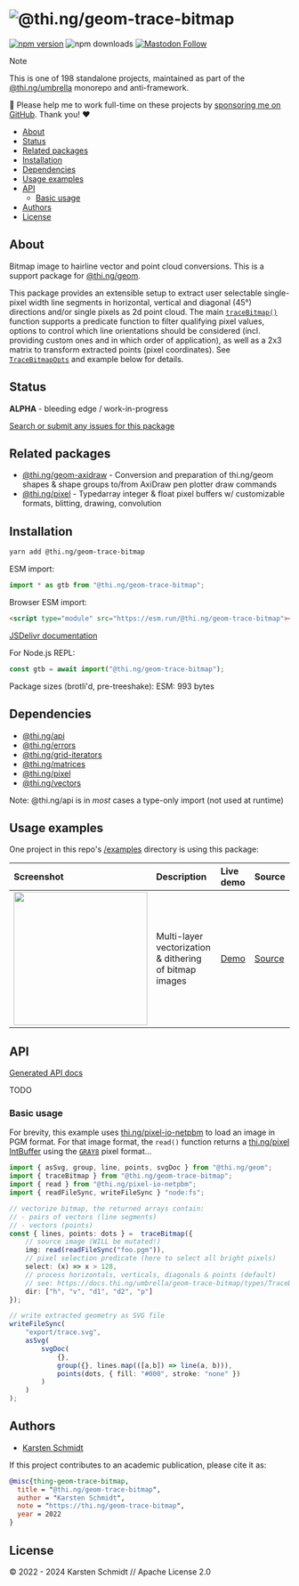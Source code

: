 <!-- This file is generated - DO NOT EDIT! -->
<!-- Please see: https://github.com/thi-ng/umbrella/blob/develop/CONTRIBUTING.md#changes-to-readme-files -->
# ![@thi.ng/geom-trace-bitmap](https://media.thi.ng/umbrella/banners-20230807/thing-geom-trace-bitmap.svg?0454d29d)

[![npm version](https://img.shields.io/npm/v/@thi.ng/geom-trace-bitmap.svg)](https://www.npmjs.com/package/@thi.ng/geom-trace-bitmap)
![npm downloads](https://img.shields.io/npm/dm/@thi.ng/geom-trace-bitmap.svg)
[![Mastodon Follow](https://img.shields.io/mastodon/follow/109331703950160316?domain=https%3A%2F%2Fmastodon.thi.ng&style=social)](https://mastodon.thi.ng/@toxi)

> [!NOTE]
> This is one of 198 standalone projects, maintained as part
> of the [@thi.ng/umbrella](https://github.com/thi-ng/umbrella/) monorepo
> and anti-framework.
>
> 🚀 Please help me to work full-time on these projects by [sponsoring me on
> GitHub](https://github.com/sponsors/postspectacular). Thank you! ❤️

- [About](#about)
- [Status](#status)
- [Related packages](#related-packages)
- [Installation](#installation)
- [Dependencies](#dependencies)
- [Usage examples](#usage-examples)
- [API](#api)
  - [Basic usage](#basic-usage)
- [Authors](#authors)
- [License](#license)

## About

Bitmap image to hairline vector and point cloud conversions. This is a support package for [@thi.ng/geom](https://github.com/thi-ng/umbrella/tree/develop/packages/geom).

This package provides an extensible setup to extract user selectable
single-pixel width line segments in horizontal, vertical and diagonal (45°)
directions and/or single pixels as 2d point cloud. The main
[`traceBitmap()`](https://docs.thi.ng/umbrella/geom-trace-bitmap/functions/traceBitmap.html)
function supports a predicate function to filter qualifying pixel values,
options to control which line orientations should be considered (incl. providing
custom ones and in which order of application), as well as a 2x3 matrix to
transform extracted points (pixel coordinates). See
[`TraceBitmapOpts`](https://docs.thi.ng/umbrella/geom-trace-bitmap/interfaces/TraceBitmapOpts.html)
and example below for details.

## Status

**ALPHA** - bleeding edge / work-in-progress

[Search or submit any issues for this package](https://github.com/thi-ng/umbrella/issues?q=%5Bgeom-trace-bitmap%5D+in%3Atitle)

## Related packages

- [@thi.ng/geom-axidraw](https://github.com/thi-ng/umbrella/tree/develop/packages/geom-axidraw) - Conversion and preparation of thi.ng/geom shapes & shape groups to/from AxiDraw pen plotter draw commands
- [@thi.ng/pixel](https://github.com/thi-ng/umbrella/tree/develop/packages/pixel) - Typedarray integer & float pixel buffers w/ customizable formats, blitting, drawing, convolution

## Installation

```bash
yarn add @thi.ng/geom-trace-bitmap
```

ESM import:

```ts
import * as gtb from "@thi.ng/geom-trace-bitmap";
```

Browser ESM import:

```html
<script type="module" src="https://esm.run/@thi.ng/geom-trace-bitmap"></script>
```

[JSDelivr documentation](https://www.jsdelivr.com/)

For Node.js REPL:

```js
const gtb = await import("@thi.ng/geom-trace-bitmap");
```

Package sizes (brotli'd, pre-treeshake): ESM: 993 bytes

## Dependencies

- [@thi.ng/api](https://github.com/thi-ng/umbrella/tree/develop/packages/api)
- [@thi.ng/errors](https://github.com/thi-ng/umbrella/tree/develop/packages/errors)
- [@thi.ng/grid-iterators](https://github.com/thi-ng/umbrella/tree/develop/packages/grid-iterators)
- [@thi.ng/matrices](https://github.com/thi-ng/umbrella/tree/develop/packages/matrices)
- [@thi.ng/pixel](https://github.com/thi-ng/umbrella/tree/develop/packages/pixel)
- [@thi.ng/vectors](https://github.com/thi-ng/umbrella/tree/develop/packages/vectors)

Note: @thi.ng/api is in _most_ cases a type-only import (not used at runtime)

## Usage examples

One project in this repo's
[/examples](https://github.com/thi-ng/umbrella/tree/develop/examples)
directory is using this package:

| Screenshot                                                                                                          | Description                                            | Live demo                                          | Source                                                                          |
|:--------------------------------------------------------------------------------------------------------------------|:-------------------------------------------------------|:---------------------------------------------------|:--------------------------------------------------------------------------------|
| <img src="https://raw.githubusercontent.com/thi-ng/umbrella/develop/assets/examples/trace-bitmap.jpg" width="240"/> | Multi-layer vectorization & dithering of bitmap images | [Demo](https://demo.thi.ng/umbrella/trace-bitmap/) | [Source](https://github.com/thi-ng/umbrella/tree/develop/examples/trace-bitmap) |

## API

[Generated API docs](https://docs.thi.ng/umbrella/geom-trace-bitmap/)

TODO

### Basic usage

For brevity, this example uses
[thi.ng/pixel-io-netpbm](https://github.com/thi-ng/umbrella/tree/develop/packages/pixel-io-netpbm)
to load an image in PGM format. For that image format,  the `read()` function
returns a [thi.ng/pixel
IntBuffer](https://docs.thi.ng/umbrella/pixel/classes/IntBuffer.html) using the
[`GRAY8`](https://docs.thi.ng/umbrella/pixel/index.html#integer-pixel-formats)
pixel format...

```ts tangle:export/readme.ts
import { asSvg, group, line, points, svgDoc } from "@thi.ng/geom";
import { traceBitmap } from "@thi.ng/geom-trace-bitmap";
import { read } from "@thi.ng/pixel-io-netpbm";
import { readFileSync, writeFileSync } "node:fs";

// vectorize bitmap, the returned arrays contain:
// - pairs of vectors (line segments)
// - vectors (points)
const { lines, points: dots } =  traceBitmap({
    // source image (WILL be mutated!)
    img: read(readFileSync("foo.pgm")),
    // pixel selection predicate (here to select all bright pixels)
    select: (x) => x > 128,
    // process horizontals, verticals, diagonals & points (default)
    // see: https://docs.thi.ng/umbrella/geom-trace-bitmap/types/TraceDir.html
    dir: ["h", "v", "d1", "d2", "p"]
});

// write extracted geometry as SVG file
writeFileSync(
    "export/trace.svg",
    asSvg(
        svgDoc(
            {},
            group({}, lines.map(([a,b]) => line(a, b))),
            points(dots, { fill: "#000", stroke: "none" })
        )
    )
);
```

## Authors

- [Karsten Schmidt](https://thi.ng)

If this project contributes to an academic publication, please cite it as:

```bibtex
@misc{thing-geom-trace-bitmap,
  title = "@thi.ng/geom-trace-bitmap",
  author = "Karsten Schmidt",
  note = "https://thi.ng/geom-trace-bitmap",
  year = 2022
}
```

## License

&copy; 2022 - 2024 Karsten Schmidt // Apache License 2.0

